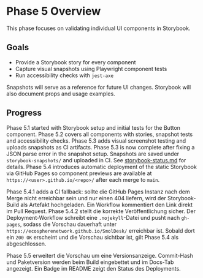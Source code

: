 # Phase 5 Overview

This phase focuses on validating individual UI components in Storybook.

## Goals
- Provide a Storybook story for every component
- Capture visual snapshots using Playwright component tests
- Run accessibility checks with `jest-axe`

Snapshots will serve as a reference for future UI changes. Storybook will also document props and usage examples.

## Progress
Phase 5.1 started with Storybook setup and initial tests for the Button component.
Phase 5.2 covers all components with stories, snapshot tests and accessibility checks.
Phase 5.3 adds visual screenshot testing and uploads snapshots as CI artifacts.
Phase 5.3 is now complete after fixing a JSON parse error in the snapshot setup.
Snapshots are saved under `storybook-snapshots/` and uploaded in CI.
See [storybook-status.md](../components/storybook-status.md) for details.
Phase 5.4 introduces automatic deployment of the static Storybook via GitHub
Pages so component previews are available at
`https://<user>.github.io/<repo>/` after each merge to `main`.

Phase 5.4.1 adds a CI fallback: sollte die GitHub Pages Instanz nach dem Merge nicht erreichbar sein und nur einen 404 liefern, wird der Storybook-Build als Artefakt hochgeladen. Ein Workflow kommentiert den Link direkt im Pull Request.
Phase 5.4.2 stellt die korrekte Veröffentlichung sicher. Der Deployment-Workflow schreibt eine `.nojekyll`-Datei und pusht nach `gh-pages`, sodass die Vorschau dauerhaft unter `https://ecospherenetwork.github.io/SmolDesk/` erreichbar ist. Sobald dort ein `200 OK` erscheint und die Vorschau sichtbar ist, gilt Phase 5.4 als abgeschlossen.

Phase 5.5 erweitert die Vorschau um eine Versionsanzeige. Commit-Hash und Paketversion werden beim Build eingebettet und im Docs-Tab angezeigt. Ein Badge im README zeigt den Status des Deployments.

